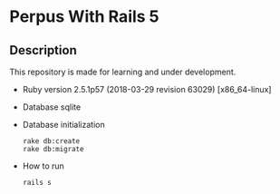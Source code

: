 # Perpus With Rails 5

## Description 
This repository is made for learning and under development.


* Ruby version 2.5.1p57 (2018-03-29 revision 63029) [x86_64-linux]

* Database sqlite

* Database initialization
  ```
  rake db:create
  rake db:migrate
  ```
* How to run
  ```
  rails s
  ```
